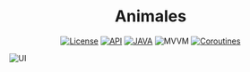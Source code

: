 <h1 align="center"> Animales </h1>

<p align="center">
  <a href="https://opensource.org/licenses/Apache-2.0"><img alt="License" src="https://img.shields.io/badge/License-Apache%202.0-blue.svg"/></a>
  <a href="https://android-arsenal.com/api?level=21"><img alt="API" src="https://img.shields.io/badge/API-21%2B-brightgreen.svg?style=flat"/></a>
  <a href="https://kotlinlang.org"><img alt="JAVA" src="https://img.shields.io/badge/Kotlin-1.4.xxx-blue"/></a>
  <img alt="MVVM" src="https://img.shields.io/badge/clean code"/>
  <a href="https://developer.android.com/kotlin/coroutines"><img alt="Coroutines" src="https://img.shields.io/badge/Coroutines-Asynchronous-red"/></a>
</p>

![UI](https://scontent.fcai21-1.fna.fbcdn.net/v/t1.15752-9/155809357_274375177383449_7389936844246532944_n.jpg?_nc_cat=103&ccb=3&_nc_sid=ae9488&_nc_ohc=K4rbVgHN3HIAX_2khx_&_nc_ht=scontent.fcai21-1.fna&oh=de33d66a7e5c2ece006ea87e6cdb9ac8&oe=6062BAA7)
